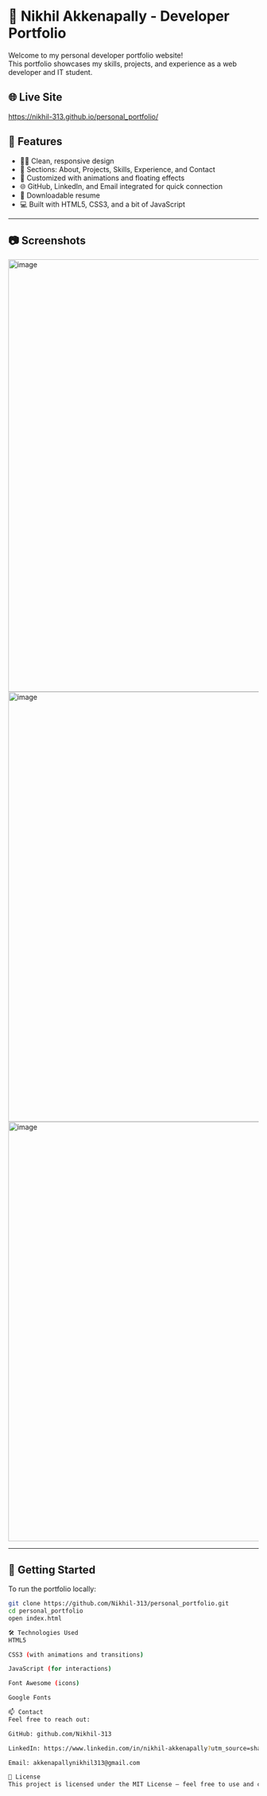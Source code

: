 # 💼 Nikhil Akkenapally - Developer Portfolio

Welcome to my personal developer portfolio website!  
This portfolio showcases my skills, projects, and experience as a web developer and IT student.

## 🌐 Live Site
https://nikhil-313.github.io/personal_portfolio/

## 📌 Features

- 🧑‍💻 Clean, responsive design
- 📂 Sections: About, Projects, Skills, Experience, and Contact
- 🎨 Customized with animations and floating effects
- 🌐 GitHub, LinkedIn, and Email integrated for quick connection
- 📄 Downloadable resume
- 💻 Built with HTML5, CSS3, and a bit of JavaScript

---

## 📷 Screenshots
<img width="1873" height="868" alt="image" src="https://github.com/user-attachments/assets/71c23c86-b22a-4692-9e27-cc0a4f475cf9" />
<img width="1796" height="863" alt="image" src="https://github.com/user-attachments/assets/151ff839-3174-4a6b-8795-07b006650921" />
<img width="1790" height="842" alt="image" src="https://github.com/user-attachments/assets/31de61e4-b144-4fe0-acfc-f8f4fb6122c4" />






---

## 🚀 Getting Started

To run the portfolio locally:

```bash
git clone https://github.com/Nikhil-313/personal_portfolio.git
cd personal_portfolio
open index.html

🛠️ Technologies Used
HTML5

CSS3 (with animations and transitions)

JavaScript (for interactions)

Font Awesome (icons)

Google Fonts

📫 Contact
Feel free to reach out:

GitHub: github.com/Nikhil-313

LinkedIn: https://www.linkedin.com/in/nikhil-akkenapally?utm_source=share&utm_campaign=share_via&utm_content=profile&utm_medium=android_app

Email: akkenapallynikhil313@gmail.com

📄 License
This project is licensed under the MIT License – feel free to use and customize it for your own portfolio!







